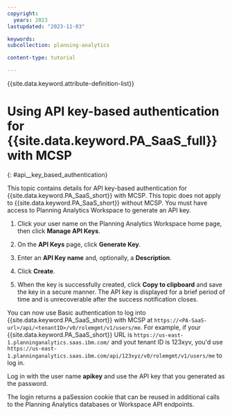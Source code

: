 ```yaml
---
copyright:
  years: 2023
lastupdated: "2023-11-03"

keywords:
subcollection: planning-analytics

content-type: tutorial

---
```


{{site.data.keyword.attribute-definition-list}}

# Using API key-based authentication for {{site.data.keyword.PA_SaaS_full}} with MCSP
{: #api__key_based_authentication}

This topic contains details for API key-based authentication for {{site.data.keyword.PA_SaaS_short}} with MCSP.  This topic does not apply to {{site.data.keyword.PA_SaaS_short}} without MCSP. You must have access to Planning Analytics Workspace to generate an API key.

1. Click your user name on the Planning Analytics Workspace home page, then click **Manage API Keys**.

2. On the **API Keys** page, click **Generate Key**.

3. Enter an **API Key name** and, optionally, a **Description**. 

4. Click **Create**.

5. When the key is successfully created, click **Copy to clipboard** and save the key in a secure manner. The API key is displayed for a brief period of time and is unrecoverable after the success notification closes. 

You can now use Basic authentication to log into {{site.data.keyword.PA_SaaS_short}} with MCSP at `https://<PA-SaaS-url>/api/<tenantID>/v0/rolemgmt/v1/users/me`. For example, if your {{site.data.keyword.PA_SaaS_short}} URL is `https://us-east-1.planninganalytics.saas.ibm.com/` and yout tenant ID is 123xyv, you'd use `https://us-east-1.planninganalytics.saas.ibm.com/api/123xyz/v0/rolemgmt/v1/users/me` to log in.

Log in with the user name **apikey** and use the API key that you generated as the password. 

The login returns a paSession cookie that can be reused in additional calls to the Planning Analytics databases or Workspace API endpoints.
